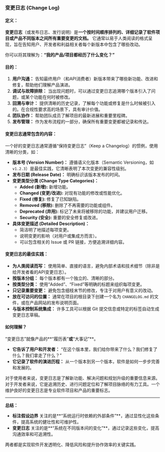 ### 变更日志 (Change Log)

#### **定义：**

**变更日志**（或发布日志、发行说明）是**一个按时间顺序排列的、详细记录了软件项目或产品不同版本之间所有重要变更的文档。** 它通常以易于人类阅读的格式呈现，旨在告知用户、开发者和利益相关者每个新版本中包含了哪些改动。

你可以将其理解为：**“我的产品/项目都经历了什么变化？”**

#### **目的：**

1. **用户沟通：** 告知最终用户（和API消费者）新版本带来了哪些新功能、改进和修复，帮助他们理解产品演进。
2. **调试与故障排除：** 当出现问题时，可以通过变更日志追溯哪个版本引入了问题，或某个功能在何时被修改。
3. **回溯与审计：** 提供清晰的历史记录，了解每个功能或修复是什么时候被引入的。在合规性要求高的场景下，具有审计价值。
4. **团队协作：** 帮助团队成员了解项目的最新进展和重要里程碑。
5. **发布管理：** 作为发布流程的一部分，确保所有重要变更都被记录和传达。

#### **变更日志通常包含的内容：**

一个好的变更日志通常遵循“保持变更日志”（Keep a Changelog）的惯例，使用清晰的分类，如：

- **版本号 (Version Number)：** 遵循语义化版本（Semantic Versioning，如 `v1.2.3`）是最佳实践，它清晰表明了本次变更的兼容性级别。
- **发布日期 (Release Date)：** 明确标识该版本发布的时间。
- **变更类型分类 (Change Type Categories)：**
    - **Added (新增):** 新增功能。
    - **Changed (变更/改进):** 对现有功能的修改或性能优化。
    - **Fixed (修复):** 修复了已知缺陷。
    - **Removed (移除):** 删除了不再需要的功能或组件。
    - **Deprecated (弃用):** 标记了未来将被移除的功能，并建议用户迁移。
    - **Security (安全):** 重要的安全修复或改进。
- **具体变更描述 (Detailed Description)：**
    - 简洁明了地描述每项变更。
    - 说明变更的影响（对用户或集成方而言）。
    - 可以包含相关的 Issue 或 PR 链接，方便追溯详细内容。

#### **变更日志的最佳实践：**

- **为人类阅读而写：** 使用简单、直接的语言，避免内部术语和技术细节（除非是给开发者看的API变更日志）。
- **按版本分组：** 每个版本都有一个独立的、清晰的部分。
- **按类型分类：** 使用“Added”、“Fixed”等明确的标题来组织每项变更。
- **只记录重要变更：** 避免包含细枝末节的修改，专注于对用户有意义的改动。
- **放在可访问的位置：** 通常在项目的根目录下创建一个名为 `CHANGELOG.md` 的文件，或在产品网站的发布说明页面。
- **与版本控制系统集成：** 许多工具可以根据 Git 提交信息或特定的标签自动生成变更日志草稿。

#### **如何理解？**

“变更日志”就像产品的**“履历表”**或**“大事记”**。

- **它告诉了用户和开发者：** “在这个版本里，我们给你带来了什么？我们修复了什么？我们拿走了什么？”
- **它记录了软件的演进历程：** 从一个版本到另一个版本，软件是如何一步步完善和发展的。

对于使用者来说，变更日志是了解新功能、解决问题和规划升级的重要信息来源。对于开发者来说，它是追溯历史、进行问题定位和了解项目脉络的有力工具。一个维护良好的变更日志是专业软件项目和产品的重要标志。

---

**总结：**

- **标注假设边界** 关注的是**“系统运行时依赖的外部条件”**，通过显性化这些条件，提高系统的健壮性和可维护性。
- **变更日志** 关注的是**“系统在不同版本间的变化”**，通过记录这些变化，提高沟通效率和可追溯性。

两者都是实现软件开发透明化、降低风险和提升协作效率的关键实践。